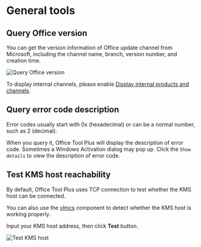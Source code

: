 # General tools

## Query Office version

You can get the version information of Office update channel from Microsoft, including the channel name, branch, version number, and creation time.

![Query Office version](/images/en-us/toolbox/query-office-update-channel.webp)

To display internal channels, please enable [Display internal products and channels](/usage/settings.md#display-internal-products-and-channels).

## Query error code description

Error codes usually start with 0x (hexadecimal) or can be a normal number, such as 2 (decimal).

When you query it, Office Tool Plus will display the description of error code. Sometimes a Windows Activation dialog may pop up. Click the `Show details` to view the description of error code.

## Test KMS host reachability

By default, Office Tool Plus uses TCP connection to test whether the KMS host can be connected.

You can also use the [vlmcs](https://download.coolhub.top/Extensions/Components/) component to detect whether the KMS host is working properly.

Input your KMS host address, then click **Test** button.

![Test KMS host](/images/en-us/toolbox/test-kms.webp)
